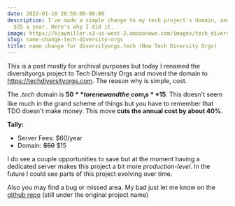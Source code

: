```yaml
---
date: 2022-01-10 20:59:00-08:00
description: I've made a simple change to my tech project's domain, and it saved me
  $35 a year. Here's why I did it.
image: https://kjaymiller.s3-us-west-2.amazonaws.com/images/tech_diversity_orgs_com.jpg
slug: name-change-tech-diversity-orgs
title: name change for diversityorgs.tech (Now Tech Diversity Orgs)
---
```


This is a post mostly for archival purposes but today I renamed the diversityorgs project to Tech Diversity Orgs and moved the domain to <https://techdiversityorgs.com>. The reason why is simple, cost.

The _.tech_ domain is **$50** to renew and the _.com_ is **$15**. This doesn't seem like much in the grand scheme of things but you have to remember that TDO doesn't make money. This move **cuts the annual cost by about 40%**.

**Tally:**
- Server Fees: $60/year
- Domain: <strike>$50</strike> $15

I do see a couple opportunities to save but at the moment having a dedicated server makes this project a bit more _production-level_. In the future I could see parts of this project evolving over time.

Also you may find a bug or missed area. My bad just let me know on the [github repo](https://github.com/kjaymiller/diversity-orgs-tech) (still under the original project name)